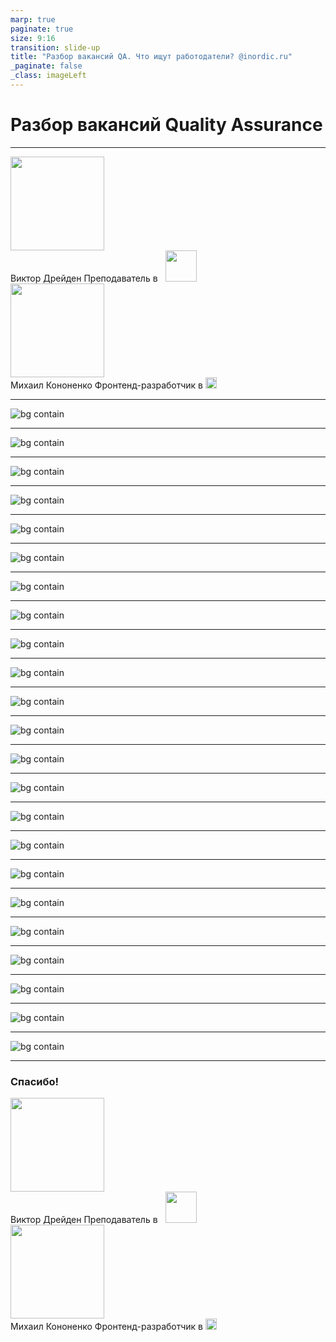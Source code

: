 ```yaml
---
marp: true
paginate: true
size: 9:16
transition: slide-up
title: "Разбор вакансий QA. Что ищут работодатели? @inordic.ru"
_paginate: false
_class: imageLeft
---
```


<!-- _class: titular -->

# Разбор вакансий Quality Assurance

---

<!-- _class: author -->
<!-- _header: '<span class="nordic">Разбор вакансий QA. Что ищут работодатели?</span>' -->

<div class="author-card">
    <img width="150" src="./assets/victor.png" />
    <div class="author-text">
        <span class="author-name"><span>Виктор</span> <span>Дрейден</span></span>
        <span class="author-resume">
            Преподаватель в <img src="assets/nordic_logo.svg" height="50px" style="margin-bottom: -25px; margin-left: 1ch;">
        </span>
    </div>
</div>

<div class="author-card">
    <img width="150" src="./assets/vbifonix.png" />
    <div class="author-text">
        <span class="author-name"><span>Михаил</span> <span>Кононенко</span></span>
        <span class="author-resume">
            Фронтенд-разработчик в <img src="assets/joom_logo.svg" height="18px" style="margin-bottom: -3px;" />
        </span>
    </div>
</div>

---

<!-- _header: "" -->

![bg contain](./assets/image.png)

---

![bg contain](./assets/image-1.png)

---

![bg contain](./assets/image-2.png)

---

![bg contain](./assets/image-3.png)

---

![bg contain](./assets/image-4.png)

---

![bg contain](./assets/image-5.png)

---

![bg contain](./assets/image-6.png)

---

![bg contain](./assets/image-7.png)

---

![bg contain](./assets/image-8.png)

---

![bg contain](./assets/image-9.png)

---

![bg contain](./assets/image-10.png)

---

![bg contain](./assets/image-11.png)

---

![bg contain](./assets/image-13.png)

---

![bg contain](./assets/image-14.png)

---

![bg contain](./assets/image-15.png)

---

![bg contain](./assets/image-16.png)

---

![bg contain](./assets/image-17.png)

---

![bg contain](./assets/image-18.png)

---

![bg contain](./assets/image-20.png)

---

![bg contain](./assets/image-21.png)

---

![bg contain](./assets/image-22.png)

---

![bg contain](./assets/image-23.png)

---

![bg contain](./assets/image-24.png)

---

<!-- _class: author screaming -->
<!-- _header: '<span class="nordic">Разбор вакансий QA. Что ищут работодатели?</span>' -->

### Спасибо&excl;

<div class="author-card">
    <img width="150" src="./assets/victor.png" />
    <div class="author-text">
        <span class="author-name"><span>Виктор</span> <span>Дрейден</span></span>
        <span class="author-resume">
            Преподаватель в <img src="assets/nordic_logo.svg" height="50px" style="margin-bottom: -25px; margin-left: 1ch;">
        </span>
    </div>
</div>

<div class="author-card">
    <img width="150" src="./assets/vbifonix.png" />
    <div class="author-text">
        <span class="author-name"><span>Михаил</span> <span>Кононенко</span></span>
        <span class="author-resume">
            Фронтенд-разработчик в <img src="assets/joom_logo_white.svg" height="18px" style="margin-bottom: -3px;" />
        </span>
    </div>
</div>
